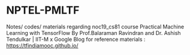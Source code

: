# NPTEL-PMLTF
Notes/ codes/ materials regarding noc19_cs81 course Practical Machine Learning with TensorFlow
By Prof.Balaraman Ravindran and Dr. Ashish Tendulkar  | IIT-M x Google
Blog for reference materials : https://tfindiamooc.github.io/
